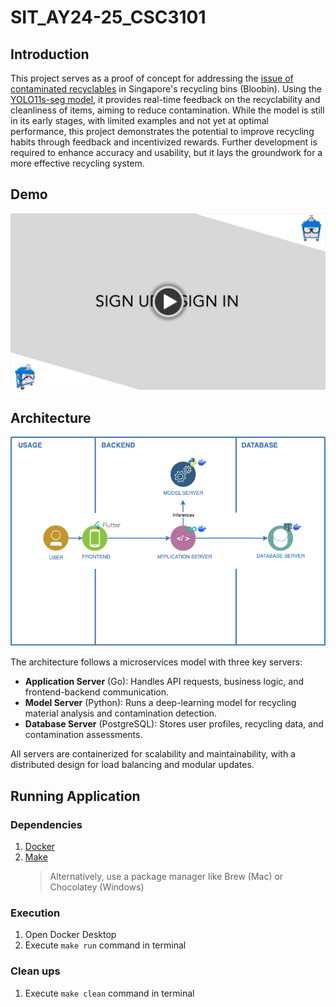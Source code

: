 # SIT_AY24-25_CSC3101

## Introduction
This project serves as a proof of concept for addressing the [issue of contaminated recyclables](https://www.nea.gov.sg/media/news/news/index/new-bloobin-ai-chatbot-to-help-public-recycle-right) in Singapore's recycling bins (Bloobin). Using the [YOLO11s-seg model](https://docs.ultralytics.com/tasks/segment/), it provides real-time feedback on the recyclability and cleanliness of items, aiming to reduce contamination. While the model is still in its early stages, with limited examples and not yet at optimal performance, this project demonstrates the potential to improve recycling habits through feedback and incentivized rewards. Further development is required to enhance accuracy and usability, but it lays the groundwork for a more effective recycling system.

## Demo
[![Watch the video](assets/video_thumbnail.jpg)](assets/CSC3101_Bloobin_Demo.mp4)

## Architecture
![Application Architecture](assets/architecture.png "Application Architecture")

The architecture follows a microservices model with three key servers:

- **Application Server** (Go): Handles API requests, business logic, and frontend-backend communication.
- **Model Server** (Python): Runs a deep-learning model for recycling material analysis and contamination detection.
- **Database Server** (PostgreSQL): Stores user profiles, recycling data, and contamination assessments.

All servers are containerized for scalability and maintainability, with a distributed design for load balancing and modular updates.

## Running Application
### Dependencies
1. [Docker](https://www.docker.com/)
2. [Make](https://www.gnu.org/software/make/#download)  
   > Alternatively, use a package manager like Brew (Mac) or Chocolatey (Windows)

### Execution
1. Open Docker Desktop
2. Execute `make run` command in terminal

### Clean ups
1. Execute `make clean` command in terminal